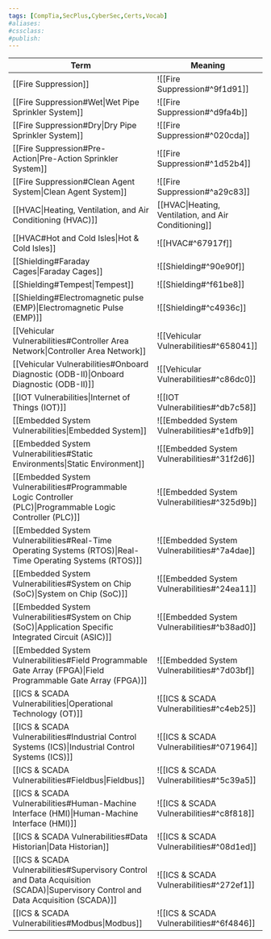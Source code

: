 ```yaml
---
tags: [CompTia,SecPlus,CyberSec,Certs,Vocab]
#aliases:
#cssclass:
#publish:
---
```


| Term                                                                                                                               | Meaning                                              |
| ---------------------------------------------------------------------------------------------------------------------------------- | ---------------------------------------------------- |
| [[Fire Suppression]]                                                                                                               | ![[Fire Suppression#^9f1d91]]                        |
| [[Fire Suppression#Wet\|Wet Pipe Sprinkler System]]                                                                                | ![[Fire Suppression#^d9fa4b]]                        |
| [[Fire Suppression#Dry\|Dry Pipe Sprinkler System]]                                                                                | ![[Fire Suppression#^020cda]]                        |
| [[Fire Suppression#Pre-Action\|Pre-Action Sprinkler System]]                                                                       | ![[Fire Suppression#^1d52b4]]                        |
| [[Fire Suppression#Clean Agent System\|Clean Agent System]]                                                                        | ![[Fire Suppression#^a29c83]]                        |
| [[HVAC\|Heating, Ventilation, and Air Conditioning (HVAC)]]                                                                        | [[HVAC\|Heating, Ventilation, and Air Conditioning]] |
| [[HVAC#Hot and Cold Isles\|Hot & Cold Isles]]                                                                                      | ![[HVAC#^67917f]]                                    |
| [[Shielding#Faraday Cages\|Faraday Cages]]                                                                                         | ![[Shielding#^90e90f]]                               |
| [[Shielding#Tempest\|Tempest]]                                                                                                     | ![[Shielding#^f61be8]]                               |
| [[Shielding#Electromagnetic pulse (EMP)\|Electromagnetic Pulse (EMP)]]                                                             | ![[Shielding#^c4936c]]                               |
| [[Vehicular Vulnerabilities#Controller Area Network\|Controller Area Network]]                                                     | ![[Vehicular Vulnerabilities#^658041]]               |
| [[Vehicular Vulnerabilities#Onboard Diagnostic (ODB-II)\|Onboard Diagnostic (ODB-II)]]                                             | ![[Vehicular Vulnerabilities#^c86dc0]]               |
| [[IOT Vulnerabilities\|Internet of Things (IOT)]]                                                                                  | ![[IOT Vulnerabilities#^db7c58]]                     |
| [[Embedded System Vulnerabilities\|Embedded System]]                                                                               | ![[Embedded System Vulnerabilities#^e1dfb9]]         |
| [[Embedded System Vulnerabilities#Static Environments\|Static Environment]]                                                        | ![[Embedded System Vulnerabilities#^31f2d6]]         |
| [[Embedded System Vulnerabilities#Programmable Logic Controller (PLC)\|Programmable Logic Controller (PLC)]]                       | ![[Embedded System Vulnerabilities#^325d9b]]         |
| [[Embedded System Vulnerabilities#Real-Time Operating Systems (RTOS)\|Real-Time Operating Systems (RTOS)]]                         | ![[Embedded System Vulnerabilities#^7a4dae]]         |
| [[Embedded System Vulnerabilities#System on Chip (SoC)\|System on Chip (SoC)]]                                                     | ![[Embedded System Vulnerabilities#^24ea11]]         |
| [[Embedded System Vulnerabilities#System on Chip (SoC)\|Application Specific Integrated Circuit (ASIC)]]                           | ![[Embedded System Vulnerabilities#^b38ad0]]         |
| [[Embedded System Vulnerabilities#Field Programmable Gate Array (FPGA)\|Field Programmable Gate Array (FPGA)]]                     | ![[Embedded System Vulnerabilities#^7d03bf]]         |
| [[ICS & SCADA Vulnerabilities\|Operational Technology (OT)]]                                                                       | ![[ICS & SCADA Vulnerabilities#^c4eb25]]             |
| [[ICS & SCADA Vulnerabilities#Industrial Control Systems (ICS)\|Industrial Control Systems (ICS)]]                                 | ![[ICS & SCADA Vulnerabilities#^071964]]             |
| [[ICS & SCADA Vulnerabilities#Fieldbus\|Fieldbus]]                                                                                 | ![[ICS & SCADA Vulnerabilities#^5c39a5]]             |
| [[ICS & SCADA Vulnerabilities#Human-Machine Interface (HMI)\|Human-Machine Interface (HMI)]]                                       | ![[ICS & SCADA Vulnerabilities#^c8f818]]             |
| [[ICS & SCADA Vulnerabilities#Data Historian\|Data Historian]]                                                                     | ![[ICS & SCADA Vulnerabilities#^08d1ed]]             |
| [[ICS & SCADA Vulnerabilities#Supervisory Control and Data Acquisition (SCADA)\|Supervisory Control and Data Acquisition (SCADA)]] | ![[ICS & SCADA Vulnerabilities#^272ef1]]             |
| [[ICS & SCADA Vulnerabilities#Modbus\|Modbus]]                                                                                     | ![[ICS & SCADA Vulnerabilities#^6f4846]]                                                     |
